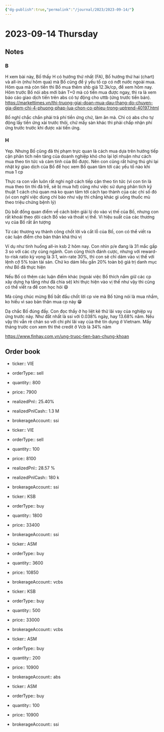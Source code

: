 ```yaml
---
{"dg-publish":true,"permalink":"/journal/2023/2023-09-14/"}
---
```


# 2023-09-14 Thursday

## Notes

### B

H xem bài này, Bố thấy H có hướng thứ nhất (FA), Bố hướng thứ hai (chart) và all-in (như hôm qua) mà Bố cũng để ý yếu tố cp có nđt nước ngoài mua. Hôm qua mà còn tiền thì Bố mua thêm shb giá 12.3k/cp, để xem hôm nay.
Hôm trước Bố nói abs mới bán T+0 mà có tiền mua được ngay, thì ra là xem báo cáo giao dịch tiền trên abs có tự động cho ưttb (ứng trước tiền bán).
<https://markettimes.vn/thi-truong-giai-doan-mua-dau-thang-do-chuyen-gia-diem-chi-4-phuong-phap-lua-chon-co-phieu-trong-uptrend-40197.html>

Bố nghĩ chắc chắn phải trả phí tiền ứng chứ, làm ăn mà. Chỉ có abs cho tự động lấy tiền ứng xài trước thôi, chứ mấy sàn khác thì phải chấp nhận phí ứng trước trước khi được xài tiền ứng.

### H

Yep. Nhưng Bố cũng đã thị phạm trực quan là cách mua dựa trên hướng tiếp cận phân tích nền tảng của doanh nghiệp khó cho lại lợi nhuận như cách mua theo tin tức và cảm tính của Bố được. Nên con cũng rất hứng thú ghi lại nhật ký giao dịch của Bố để học xem Bố quan tâm tới các yếu tố nào khi mua 1 cp

Thực ra con vẫn luôn rất nghi ngờ cách tiếp cận theo tin tức (vì con tin là mua theo tin thì đã trễ, sẽ bị mua hớ) cũng như việc sử dụng phân tích kỹ thuật 1 cách chủ quan mà ko quan tâm tới cách tạo thành của các chỉ số đó (vì con nghĩ việc dùng chỉ báo như vậy thì chẳng khác gì uống thuốc mù theo triệu chứng bệnh lý)

Dù bất đồng quan điểm về cách biện giải lý do vào vị thế của Bố, nhưng con rất khoái theo dõi cách Bố vào và thoát vị thế. Vì hiệu suất của các thương vụ của Bố rất ấn tượng

Từ các thương vụ thành công chốt lời và cắt lỗ của Bố, con có thể viết ra các luận điểm cho bản thân khá thú vị

Ví dụ như tình huống all-in ksb 2 hôm nay. Con nhìn p/e đang là 31 mắc gấp 3 so với các cty cùng ngành. Con cũng thích đánh cược, nhưng với reward-to-risk ratio kỳ vọng là 3:1, win-rate 30%, thì con sẽ chỉ dám vào vị thế với lệnh cỡ 5% toàn tài sản. Chứ ko dám liều gần 20% toàn bộ giá trị danh mục như Bố đã thực hiện

Nếu Bố có thêm các luận điểm khác (ngoài việc Bố thích nắm giữ các cp xây dựng hạ tầng như đã chia sẻ) khi thực hiện vào vị thế như vậy thì cũng có thể viết ra để con học hỏi 😄

Mà cũng chúc mừng Bố bắt đầu chốt lời cp vie mà Bố từng nói là mua nhầm, ko hiểu vì sao bản thân mua cp này 😁

Dạ chắc Bố đúng đấy. Con đọc thấy ở họ liệt kê thử lãi vay của nghiệp vụ ứng trước này. Như đắt nhất là ssi với 0.038% ngày, hay 13.68% năm. Nếu vậy thì vẫn rẻ chán so với chi phí lãi vay của thẻ tín dụng ở Vietnam. Mấy tháng trước con xem thì thẻ credit ở Vcb là 34% năm

<https://www.finhay.com.vn/ung-truoc-tien-ban-chung-khoan>

## Order book

- ticker:: VIE
- orderType:: sell
- quantity:: 800
- price:: 7900
- realizedPnl:: 25.40%
- realizedPnlCash:: 1.3 M
- brokerageAccount:: ssi

- ticker:: VIE
- orderType:: sell
- quantity:: 100
- price:: 8100
- realizedPnl:: 28.57 %
- realizedPnlCash:: 180 k
- brokerageAccount:: ssi

- ticker:: KSB
- orderType:: buy
- quantity:: 1800
- price:: 33400
- brokerageAccount:: ssi

- ticker:: ASM
- orderType:: buy
- quantity:: 3600
- price:: 10850
- brokerageAccount:: vcbs

- ticker:: KSB
- orderType:: buy
- quantity:: 500
- price:: 33000
- brokerageAccount:: vcbs

- ticker:: ASM
- orderType:: buy
- quantity:: 200
- price:: 10900
- brokerageAccount:: abs

- ticker:: ASM
- orderType:: buy
- quantity:: 100
- price:: 10900
- brokerageAccount:: ssi